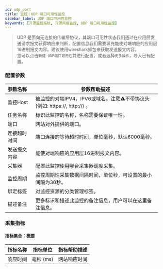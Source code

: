 ```yaml
---
id: udp_port
title: 监控：UDP 端口可用性监控      
sidebar_label: UDP 端口可用性监控
keywords: [开源监控系统, 开源网络监控, UDP 端口可用性监控]
---
```


> UDP 是面向无连接的传输层协议，其端口可用性状态我们通过在应用层发送请求报文获得响应来判断，配置信息我们需要填充能使对端响应的应用层16进制报文内容。建议使用wireshark抓包来获取发送报文内容。  
> 您可以点击`新建 UDP端口可用性`并进行配置，或者选择`更多操作`，导入已有配置。

### 配置参数

| 参数名称   | 参数帮助描述                                                 |
|:-------|--------------------------------------------------------|
| 监控Host | 被监控的对端IPV4，IPV6或域名。注意⚠️不带协议头 (例如: https://, http://) 。 |
| 任务名称   | 标识此监控的名称，名称需要保证唯一性。                                    |
| 端口     | 网站对外提供的端口。                                             |
| 连接超时时间 | 端口连接的等待超时时间，单位毫秒，默认6000毫秒。                             |
| 发送报文内容 | 能使对端响应的应用层16进制报文内容。                                    |
| 采集器    | 配置此监控使用哪台采集器调度采集。                                      |
| 监控周期   | 监控周期性采集数据间隔时间，单位秒，可设置的最小间隔为30秒。                        |
| 绑定标签   | 对监控资源的分类管理标签。                                          |
| 描述备注   | 更多标识和描述此监控的备注信息，用户可以在这里备注信息。                           |

### 采集指标

#### 指标集合：概要

| 指标名称 | 指标单位    | 指标帮助描述 |
|------|---------|--------|
| 响应时间 | 毫秒 (ms) | 网站响应时间 |
